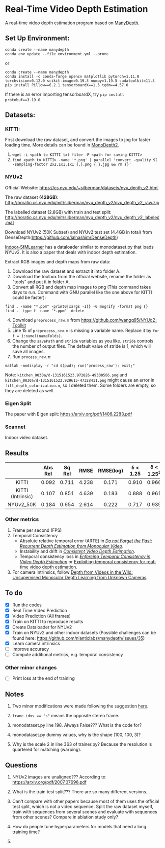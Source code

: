# Real-Time Video Depth Estimation

A real-time video depth estimation program based on [ManyDepth](https://github.com/nianticlabs/manydepth).

## Set Up Environment:  
```
conda create --name manydepth
conda env update --file environment.yml --prune
```  
or 
```
conda create --name manydepth
conda install -c conda-forge opencv matplotlib pytorch=1.11.0 torchvision=0.12.0 scikit-image=0.19.3 numpy=1.19.5 cudatoolkit=11.3
pip install Pillow==6.2.1 tensorboardX==1.5 tqdm==4.57.0
```
If there is an error importing tensorboardX, try `pip install protobuf==3.19.0`.


## Datasets:  

### KITTI: 
First download the raw dataset, and convert the images to jpg for faster loading time. More details can be found in [MonoDepth2](https://github.com/nianticlabs/monodepth2).
1. `wget -i <path to KITTI txt file> -P <path for saving KITTI>`
2. `find <path to KITTI> -name '*.png' | parallel 'convert -quality 92 -sampling-factor 2x2,1x1,1x1 {.}.png {.}.jpg && rm {}'`

### NYUv2
Official Website: https://cs.nyu.edu/~silberman/datasets/nyu_depth_v2.html

The raw dataset **(428GB)**: http://horatio.cs.nyu.edu/mit/silberman/nyu_depth_v2/nyu_depth_v2_raw.zip

The labelled dataset (2.8GB) with train and test split: http://horatio.cs.nyu.edu/mit/silberman/nyu_depth_v2/nyu_depth_v2_labeled.mat

Download NYUv2 (50K Subset) and NYUv2 test set (4.4GB in total) from DenseDepth(https://github.com/ialhashim/DenseDepth)

[Indoor-SfMLearner](https://github.com/svip-lab/Indoor-SfMLearner) has a dataloader similar to monodataset.py that loads NYUv2. It is also a paper that deals with indoor depth estimation.

Extract RGB images and depth maps from raw data:
1. Download the raw dataset and extract it into folder A.
2. Download the toolbox from the official website, rename the folder as "tools" and put it in folder A.
3. Convert all RGB and depth map images to png (This command takes days to run. Command with GNU parallel like the one above for KITTI could be faster):
```
find . -name "*.ppm" -print0|xargs -I{} -0 mogrify -format png {}
find . -type f -name '*.ppm' -delete
```
4. Download `preprocess_raw.m` from https://github.com/wangq95/NYUd2-Toolkit
5. Line 15 of `preprocess_raw.m` is missing a variable name. Replace it by `for f = 1:numel(nameFolds)`.
6. Change the `savePath` and `stride` variables as you like. `stride` controls the number of output files. The default value of stride is 1, which will save all images.
7. Run `process_raw.m`: 
```
matlab -nodisplay -r "cd $(pwd); run('process_raw'); exit;"
```

Note: `kitchen_0030a/d-1315161523.972826-49330566.png` and `kitchen_0030a/d-1315161523.929615-47328411.png` might cause an error in `fill_depth_colorization.m`, so I deleted them. Some folders are empty, so they are deleted as well.

### Eigen Split
The paper with Eigen split: https://arxiv.org/pdf/1406.2283.pdf

### Scannet
Indoor video dataset.

## Results

|                       | Abs Rel | Sq Rel | RMSE  | RMSE(log) | &delta; < 1.25 | &delta; < 1.25<sup>2</sup> | &delta; < 1.25<sup>3</sup> |
| :-------------------: | :-----: | :----: | :---: | :-------: | :------------: | :------------------------: | :------------------------: |
| KITTI                 | 0.092   | 0.711  | 4.238 |  0.171    | 0.910          | 0.966                      | 0.983                      |
| KITTI (Intrinsic)     | 0.107   | 0.851  | 4.639 |  0.183    | 0.888          | 0.961                      | 0.982                      |
| NYUv2_50K             | 0.184   | 0.654  | 2.614 |  0.222    | 0.717          | 0.939                      | 0.986                      |

### Other metrics

1. Frame per second (FPS)
2. Temporal Consistency 
    - Absolute relative temporal error (ARTE) in [*Do not Forget the Past: Recurrent Depth Estimation from Monocular Video*](https://arxiv.org/abs/2001.02613).
    - Instability and drift in [*Consistent Video Depth Estimation*](https://roxanneluo.github.io/Consistent-Video-Depth-Estimation/).
    - Temporal consistency loss in [*Enforcing Temporal Consistency in Video Depth Estimation*](https://openaccess.thecvf.com/content/ICCV2021W/PBDL/papers/Li_Enforcing_Temporal_Consistency_in_Video_Depth_Estimation_ICCVW_2021_paper.pdf) or [Exploiting temporal consistency for real-time video depth estimation](https://arxiv.org/abs/1908.03706).
3. For camera intrinsics, follow [Depth from Videos in the Wild:
Unsupervised Monocular Depth Learning from Unknown Cameras](https://arxiv.org/abs/1904.04998).

## To do

- [x] Run the codes
- [x] Real Time Video Prediction
- [x] Video Prediction (All frames)
- [x] Train on KITTI to reproduce results
- [x] Create Dataloader for NYUv2
- [x] Train on NYUv2 and other indoor datasets (Possible challenges can be found here: https://github.com/nianticlabs/manydepth/issues/35)
- [x] Learn camera intrinsics
- [ ] Improve accuracy
- [ ] Compute additional metrics, e.g. temporal consistency

### Other minor changes

- [ ] Print loss at the end of training

## Notes

1. Two minor modifications were made following the suggestion [here](https://github.com/nianticlabs/manydepth/issues/32).

2. `frame_idxs == "s"` means the opposite stereo frame.

3. monodataset.py line 198. Always False??? What is the code for?

4. monodataset.py dummy values, why is the shape (100, 100, 3)?

5. Why is the scale 2 in line 363 of trainer.py? Because the resolution is quartered for matching (warping).

## Questions

1. NYUv2 images are unaligned??? According to: https://arxiv.org/pdf/2007.07696.pdf

2. What is the train test split??? There are so many different versions...

3. Can't compare with other papers because most of them uses the official test split, which is not a video sequence. Split the raw dataset myself, train with sequences from several scenes and evaluate with sequences from other scenes? Compare in ablation study only?

4. How do people tune hyperparameters for models that need a long training time?

2. 